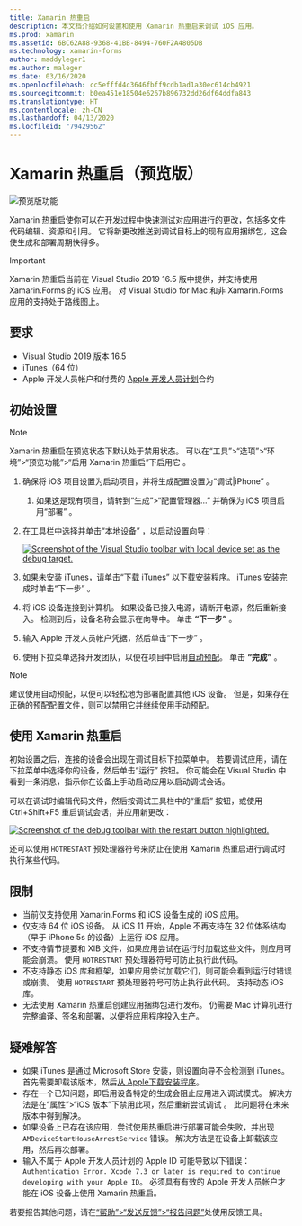 ```yaml
---
title: Xamarin 热重启
description: 本文档介绍如何设置和使用 Xamarin 热重启来调试 iOS 应用。
ms.prod: xamarin
ms.assetid: 6BC62A88-9368-41BB-8494-760F2A4805DB
ms.technology: xamarin-forms
author: maddyleger1
ms.author: maleger
ms.date: 03/16/2020
ms.openlocfilehash: cc5efffd4c3646fbff9cdb1ad1a30ec614cb4921
ms.sourcegitcommit: b0ea451e18504e6267b896732dd26df64ddfa843
ms.translationtype: HT
ms.contentlocale: zh-CN
ms.lasthandoff: 04/13/2020
ms.locfileid: "79429562"
---
```

# <a name="xamarin-hot-restart-preview"></a>Xamarin 热重启（预览版）

![预览版功能](~/media/shared/preview.png)

Xamarin 热重启使你可以在开发过程中快速测试对应用进行的更改，包括多文件代码编辑、资源和引用。 它将新更改推送到调试目标上的现有应用捆绑包，这会使生成和部署周期快得多。

> [!IMPORTANT]
> Xamarin 热重启当前在 Visual Studio 2019 16.5 版中提供，并支持使用 Xamarin.Forms 的 iOS 应用。 对 Visual Studio for Mac 和非 Xamarin.Forms 应用的支持处于路线图上。

## <a name="requirements"></a>要求

- Visual Studio 2019 版本 16.5
- iTunes（64 位）
- Apple 开发人员帐户和付费的 [Apple 开发人员计划](https://developer.apple.com/programs)合约


## <a name="initial-setup"></a>初始设置

> [!NOTE]
> Xamarin 热重启在预览状态下默认处于禁用状态。 可以在“工具”>“选项”>“环境”>“预览功能”>“启用 Xamarin 热重启”下启用它  。

1. 确保将 iOS 项目设置为启动项目，并将生成配置设置为“调试|iPhone”  。

   1. 如果这是现有项目，请转到“生成”>“配置管理器...”  并确保为 iOS 项目启用“部署”  。

2. 在工具栏中选择并单击“本地设备”  ，以启动设置向导：

    [![](hot-restart-images/toolbar.png "Screenshot of the Visual Studio toolbar with local device set as the debug target.")](hot-restart-images/toolbar.png)

3. 如果未安装 iTunes，请单击“下载 iTunes”  以下载安装程序。 iTunes 安装完成时单击“下一步”  。

4. 将 iOS 设备连接到计算机。 如果设备已接入电源，请断开电源，然后重新接入。 检测到后，设备名称会显示在向导中。 单击 **“下一步”** 。

5. 输入 Apple 开发人员帐户凭据，然后单击“下一步”  。

6. 使用下拉菜单选择开发团队，以便在项目中启用[自动预配](~/ios/get-started/installation/device-provisioning/automatic-provisioning.md)。 单击 **“完成”** 。

> [!NOTE]
> 建议使用自动预配，以便可以轻松地为部署配置其他 iOS 设备。 但是，如果存在正确的预配配置文件，则可以禁用它并继续使用手动预配。

## <a name="use-xamarin-hot-restart"></a>使用 Xamarin 热重启
初始设置之后，连接的设备会出现在调试目标下拉菜单中。 若要调试应用，请在下拉菜单中选择你的设备，然后单击“运行”  按钮。 你可能会在 Visual Studio 中看到一条消息，指示你在设备上手动启动应用以启动调试会话。

可以在调试时编辑代码文件，然后按调试工具栏中的“重启”  按钮，或使用 Ctrl+Shift+F5  重启调试会话，并应用新更改：

[![](hot-restart-images/restart.png "Screenshot of the debug toolbar with the restart button highlighted.")](hot-restart-images/toolbar.png)

还可以使用 `HOTRESTART` 预处理器符号来防止在使用 Xamarin 热重启进行调试时执行某些代码。

## <a name="limitations"></a>限制

- 当前仅支持使用 Xamarin.Forms 和 iOS 设备生成的 iOS 应用。
- 仅支持 64 位 iOS 设备。 从 iOS 11 开始，Apple 不再支持在 32 位体系结构（早于 iPhone 5s 的设备）上运行 iOS 应用。
- 不支持情节提要和 XIB 文件，如果应用尝试在运行时加载这些文件，则应用可能会崩溃。 使用 `HOTRESTART` 预处理器符号可防止执行此代码。
- 不支持静态 iOS 库和框架，如果应用尝试加载它们，则可能会看到运行时错误或崩溃。 使用 `HOTRESTART` 预处理器符号可防止执行此代码。 支持动态 iOS 库。
- 无法使用 Xamarin 热重启创建应用捆绑包进行发布。 仍需要 Mac 计算机进行完整编译、签名和部署，以便将应用程序投入生产。

## <a name="troubleshoot"></a>疑难解答

- 如果 iTunes 是通过 Microsoft Store 安装，则设置向导不会检测到 iTunes。 首先需要卸载该版本，然后[从 Apple下载安装程序](https://go.microsoft.com/fwlink/?linkid=2101014)。
- 存在一个已知问题，即启用设备特定的生成会阻止应用进入调试模式。 解决方法是在“属性”>“iOS 版本”下禁用此项，然后重新尝试调试  。 此问题将在未来版本中得到解决。
- 如果设备上已存在该应用，尝试使用热重启进行部署可能会失败，并出现 `AMDeviceStartHouseArrestService` 错误。 解决方法是在设备上卸载该应用，然后再次部署。
- 输入不属于 Apple 开发人员计划的 Apple ID 可能导致以下错误：`Authentication Error. Xcode 7.3 or later is required to continue developing with your Apple ID`。 必须具有有效的 Apple 开发人员帐户才能在 iOS 设备上使用 Xamarin 热重启。 

若要报告其他问题，请在[“帮助”>“发送反馈”>“报告问题”](/visualstudio/ide/feedback-options?view=vs-2019#report-a-problem)处使用反馈工具。
